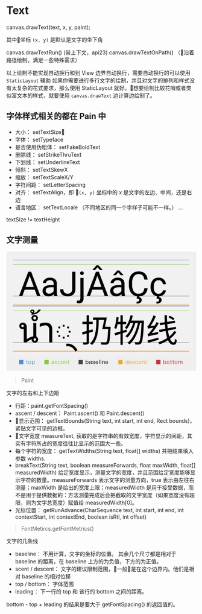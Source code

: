 # Text

canvas.drawText(text, x, y, paint);

其中坐标 `(x, y)` 是默认是文字的坐下角

canvas.drawTextRun() (带上下文，api23)
canvas.drawTextOnPath() （沿着路径绘制，满足一些特殊需求）

以上绘制不能实现自动换行和到 View 边界自动换行，需要自动换行的可以使用 `StaticLayout` 辅助
如果你需要进行多行文字的绘制，并且对文字的排列和样式没有太复杂的花式要求，那么使用  StaticLayout 就好。想要绘制比较花哨或者类似富文本的样式，就要使用 `canvas.drawText` 边计算边绘制了。

## 字体样式相关的都在 Pain 中

- 大小： setTextSize
- 字体： setTypeface
- 是否使用伪粗体： setFakeBoldText
- 删除线： setStrikeThruText
- 下划线： setUnderlineText
- 倾斜： setTextSkewX
- 缩放： setTextScaleX/Y
- 字符间距： setLetterSpacing
- 对齐： setTextAlign，即 `(x, y)` 坐标中的 x 是文字的左边、中间，还是右边
- 语言地区： setTextLocale （不同地区的同一个字样子可能不一样。）
...


textSize != textHeight

## 文字测量

![](image/text_mesure.jpg)


> Paint

文字的左右和上下边距

- 行距：paint.getFontSpacing()
- ascent / descent： Paint.ascent() 和 Paint.descent()
- 显示范围： getTextBounds(String text, int start, int end, Rect bounds)，紧贴文字可见的边框。
- 文字宽度 measureText, 获取的是字符串的有效宽度，字符显示的间距，其实有字符所占的宽度往往比显示的范围大一些。
- 每个字符的宽度： getTextWidths(String text, float[] widths) 并把结果填入参数 widths.
- breakText(String text, boolean measureForwards, float maxWidth, float[] measuredWidth) 给定宽度显示，测量文字的宽度，并且范围给定宽度能够显示字符的数量。measureForwards 表示文字的测量方向，true 表示由左往右测量；maxWidth 是给出的宽度上限；measuredWidth 是用于接受数据，而不是用于提供数据的：方法测量完成后会把截取的文字宽度（如果宽度没有超限，则为文字总宽度）赋值给 measuredWidth[0]。
- 光标位置： getRunAdvance(CharSequence text, int start, int end, int contextStart, int contextEnd, boolean isRtl, int offset)


> FontMetircs.getFontMetrics()

文字的几条线

- baseline： 不用计算，文字的坐标的位置。 其余几个尺寸都是相对于 baseline 的距离，在 baseline 上方的为负值，下方的为正值。
- scent / descent： 文字的建议限制范围，一般是在这个边界内。他们是相对 baseline 的相对位移
- top / bottom： 字体范围
- leading： 下一行的 top 和 该行的 bottom 之间的距离。


bottom - top + leading 的结果是要大于 getFontSpacing() 的返回值的。

